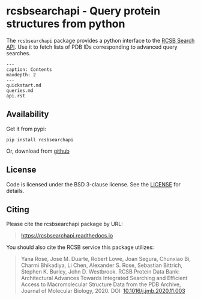 # rcsbsearchapi - Query protein structures from python

The `rcsbsearchapi` package provides a python interface to the [RCSB Search API](http://search.rcsb.org/). Use it to fetch lists of PDB IDs corresponding to advanced query searches.

```{toctree}
---
caption: Contents
maxdepth: 2
---
quickstart.md
queries.md
api.rst
```

## Availability

Get it from pypi:

    pip install rcsbsearchapi

Or, download from [github](https://github.com/rcsb/py-rcsbsearchapi)

## License

Code is licensed under the BSD 3-clause license. See the
[LICENSE](https://github.com/rcsb/py-rcsbsearchapi/blob/master/LICENSE) for details.

## Citing

Please cite the rcsbsearchapi package by URL:

> https://rcsbsearchapi.readthedocs.io

You should also cite the RCSB service this package utilizes:

> Yana Rose, Jose M. Duarte, Robert Lowe, Joan Segura, Chunxiao Bi, Charmi
> Bhikadiya, Li Chen, Alexander S. Rose, Sebastian Bittrich, Stephen K. Burley,
> John D. Westbrook. RCSB Protein Data Bank: Architectural Advances Towards
> Integrated Searching and Efficient Access to Macromolecular Structure Data
> from the PDB Archive, Journal of Molecular Biology, 2020.
> DOI: [10.1016/j.jmb.2020.11.003](https://doi.org/10.1016/j.jmb.2020.11.003)
